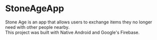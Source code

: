 # StoneAgeApp
Stone Age is an app that allows users to exchange items they no longer need with other people nearby.  
This project was built with Native Android and Google's Firebase.
